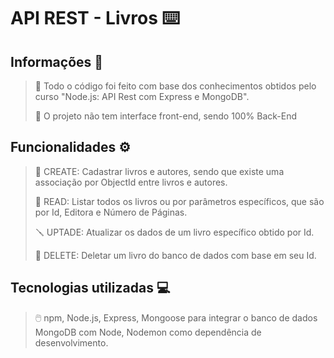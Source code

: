 # API REST - Livros :keyboard:
## Informações :open_book:
> :open_file_folder: Todo o código foi feito com base dos conhecimentos obtidos pelo curso "Node.js: API Rest com Express e MongoDB".
>
> :rocket: O projeto não tem interface front-end, sendo 100% Back-End
## Funcionalidades :gear:
> :toolbox: CREATE: Cadastrar livros e autores, sendo que existe uma associação por ObjectId entre livros e autores.
>
> :open_book: READ: Listar todos os livros ou por parâmetros específicos, que são por Id, Editora e Número de Páginas.
>
> :screwdriver: UPTADE: Atualizar os dados de um livro específico obtido por Id.
>
> :broom: DELETE: Deletar um livro do banco de dados com base em seu Id.
## Tecnologias utilizadas :computer:
> :computer_mouse: npm, Node.js, Express, Mongoose para integrar o banco de dados MongoDB com Node, Nodemon como dependência de desenvolvimento.
